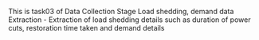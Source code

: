 This is task03 of Data Collection Stage 
Load shedding, demand data Extraction - Extraction of load shedding details such as duration of power cuts, restoration time taken and demand details
